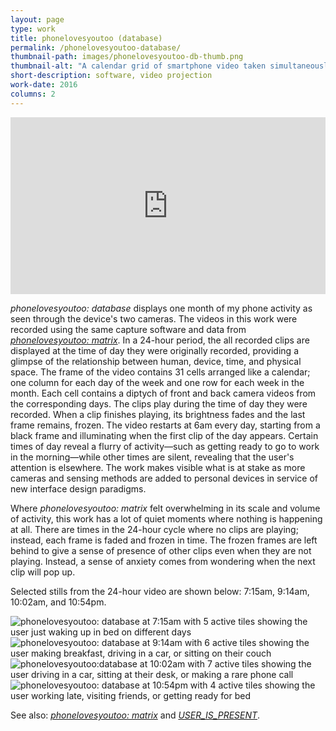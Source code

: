 ```yaml
---
layout: page
type: work
title: phonelovesyoutoo (database)
permalink: /phonelovesyoutoo-database/
thumbnail-path: images/phonelovesyoutoo-db-thumb.png
thumbnail-alt: "A calendar grid of smartphone video taken simultaneously from the front and back camera of a user's phone for thirty one days in phonelovesyoutoo: database"
short-description: software, video projection
work-date: 2016
columns: 2
---
```


<div class="invisible-margin image-grid">
<div class="col-30-block grid-margin-bottom video">
<style>.embed-container { position: relative; padding-bottom: 56.25%; height: 0; overflow: hidden; max-width: 100%; } .embed-container iframe, .embed-container object, .embed-container embed { position: absolute; top: 0; left: 0; width: 100%; height: 100%; }</style><div class='embed-container'><iframe src='https://player.vimeo.com/video/223722573' frameborder='0' webkitAllowFullScreen mozallowfullscreen allowFullScreen></iframe></div>
</div>
</div>

<em>phonelovesyoutoo: database</em> displays one month of my phone activity as seen through the device's two cameras.
The videos in this work were recorded using the same capture software and data from <a href="{{ site.baseurl }}{% link _work/003b-phonelovesyoutoo-matrix.md %}"><em>phonelovesyoutoo: matrix</em></a>.
In a 24-hour period, the all recorded clips are displayed at the time of day they were originally recorded, providing a glimpse of the relationship between human, device, time, and physical space.
The frame of the video contains 31 cells arranged like a calendar; one column for each day of the week and one row for each week in the month.
Each cell contains a diptych of front and back camera videos from the corresponding days. The clips play during the time of day they were recorded.
When a clip finishes playing, its brightness fades and the last frame remains, frozen.
The video restarts at 6am every day, starting from a black frame and illuminating when the first clip of the day appears.
Certain times of day reveal a flurry of activity—such as getting ready to go to work in the morning—while other times are silent, revealing that the user's attention is elsewhere.
The work makes visible what is at stake as more cameras and sensing methods are added to personal devices in service of new interface design paradigms.

Where <em>phonelovesyoutoo: matrix</em> felt overwhelming in its scale and volume of activity, this work has a lot of quiet moments where nothing is happening at all.
There are times in the 24-hour cycle where no clips are playing; instead, each frame is faded and frozen in time.
The frozen frames are left behind to give a sense of presence of other clips even when they are not playing.
Instead, a sense of anxiety comes from wondering when the next clip will pop up.

Selected stills from the 24-hour video are shown below: 7:15am, 9:14am, 10:02am, and 10:54pm.

<div class="invisible-margin image-grid">
<div class="col-30-block grid-margin-bottom video">
  <img src="{{ site.baseurl }}/images/plt-db-071534.png" alt="phonelovesyoutoo: database at 7:15am with 5 active tiles showing the user just waking up in bed on different days">
</div>
<div class="col-30-block grid-margin-bottom video">
  <img src="{{ site.baseurl }}/images/plt-db-091448.png" alt="phonelovesyoutoo: database at 9:14am with 6 active tiles showing the user making breakfast, driving in a car, or sitting on their couch">
</div>
<div class="col-30-block grid-margin-bottom video">
  <img src="{{ site.baseurl }}/images/plt-db-100247.png" alt="phonelovesyoutoo:database at 10:02am with 7 active tiles showing the user driving in a car, sitting at their desk, or making a rare phone call">
</div>
<div class="col-30-block grid-margin-bottom video">
  <img src="{{ site.baseurl }}/images/plt-db-225403.png" alt="phonelovesyoutoo: database at 10:54pm with 4 active tiles showing the user working late, visiting friends, or getting ready for bed">
</div>
</div>

See also: <a href="{{ site.baseurl }}{% link _work/003b-phonelovesyoutoo-matrix.md %}"><em>phonelovesyoutoo: matrix</em></a> and <a href="{{ site.baseurl }}{% link _work/002a-user-is-present.md %}"><em>USER_IS_PRESENT</em></a>.